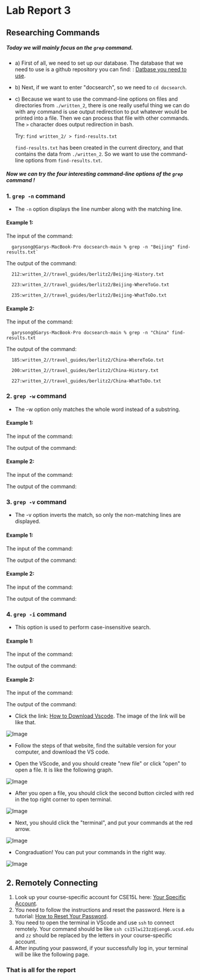 # Lab Report 3
## Researching Commands
##### Today we will mainly focus on the `grep` command. 

* a) First of all, we need to set up our database. The database that we need to use is a github repository you can find: : [Datbase you need to use](https://github.com/ucsd-cse15l-w23/skill-demo1-data).
* b) Next, if we want to enter "docsearch", so we need to `cd docsearch`.

* c) Because we want to use the command-line options on files and directories from `./written_2`, there is one really useful thing we can do with any command is use output redirection to put whatever would be printed into a file. Then we can process that file with other commands. The `>` character does output redirection in bash.

  Try: `find written_2/ > find-results.txt`

  `find-results.txt` has been created in the current directory, and that contains the data from `./written_2`. So we want to use the command-line options   from `find-results.txt`.

##### Now we can try the four interesting command-line options of the `grep` command !

### 1. `grep -n` command 

* The `-n` option displays the line number along with the matching line.

#### Example 1:
  The input of the command:
  
      garysong@Garys-MacBook-Pro docsearch-main % grep -n "Beijing" find-results.txt`
 
  The output of the command:
  
      212:written_2//travel_guides/berlitz2/Beijing-History.txt
      
      223:written_2//travel_guides/berlitz2/Beijing-WhereToGo.txt
      
      235:written_2//travel_guides/berlitz2/Beijing-WhatToDo.txt

#### Example 2:
  The input of the command:
  
      garysong@Garys-MacBook-Pro docsearch-main % grep -n "China" find-results.txt
  
  The output of the command:
  
      185:written_2//travel_guides/berlitz2/China-WhereToGo.txt
      
      200:written_2//travel_guides/berlitz2/China-History.txt
      
      227:written_2//travel_guides/berlitz2/China-WhatToDo.txt

### 2. `grep -w` command 

* The -w option only matches the whole word instead of a substring.

#### Example 1:
  The input of the command:
  
  The output of the command:

#### Example 2:
  The input of the command:
  
  The output of the command:
  



### 3. `grep -v` command

* The -v option inverts the match, so only the non-matching lines are displayed.

#### Example 1:
  The input of the command:
  
  The output of the command:

#### Example 2:
  The input of the command:
  
  The output of the command:


### 4. `grep -i` command 

* This option is used to perform case-insensitive search.

#### Example 1:
  The input of the command:
  
  The output of the command:

#### Example 2:
  The input of the command:
  
  The output of the command:

 
 
 
 
 
* Click the link: [How to Download Vscode](https://code.visualstudio.com/). The image of the link will be like that.

 ![Image](VScodeDownload.png)

* Follow the steps of that website, find the suitable version for your computer, and download the VS code.

* Open the VScode, and you should create "new file" or click "open" to open a file. It is like the following graph.

 ![Image](123.png)

* After you open a file, you should click the second button circled with red in the top right corner to open terminal.

 ![Image](12345.png)

* Next, you should click the "terminal", and put your commands at the red arrow.

 ![Image](1234567.png)

* Congraduation! You can put your commands in the right way.

 ![Image](VScode.png)



## 2. Remotely Connecting
1. Look up your course-specific account for CSE15L here: [Your Specific Account](https://sdacs.ucsd.edu/~icc/index.php).
2. You need to follow the instructions and reset the password. Here is a tutorial: [How to Reset Your Password](https://docs.google.com/document/d/1hs7CyQeh-MdUfM9uv99i8tqfneos6Y8bDU0uhn1wqho/edit).
3. You need to open the terminal in VScode and use `ssh` to connect remotely. Your command should be like `ssh cs15lwi23zz@ieng6.ucsd.edu` and `zz` should be replaced by the letters in your course-specific account.
4. After inputing your password, if your successfully log in, your terminal will be like the following page.



### That is all for the report 
